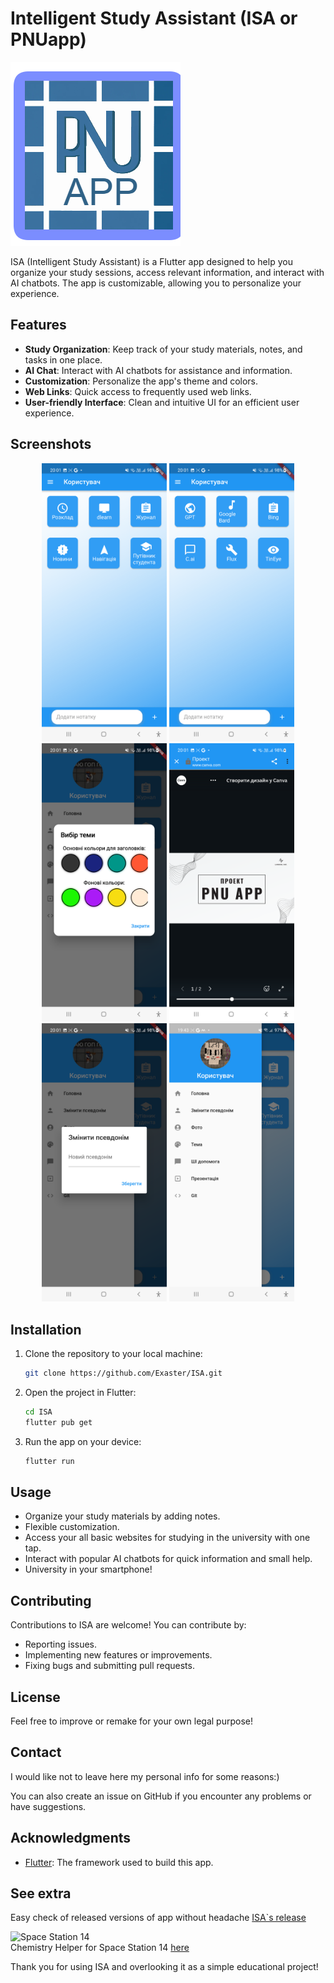 


# Intelligent Study Assistant (ISA or PNUapp)
![ISA Logo](https://github.com/Exaster/ISA/blob/main/screenshots/PNU.png)



ISA (Intelligent Study Assistant) is a Flutter app designed to help you organize your study sessions, access relevant information, and interact with AI chatbots. The app is customizable, allowing you to personalize your experience.

## Features

- **Study Organization**: Keep track of your study materials, notes, and tasks in one place.
- **AI Chat**: Interact with AI chatbots for assistance and information.
- **Customization**: Personalize the app's theme and colors.
- **Web Links**: Quick access to frequently used web links.
- **User-friendly Interface**: Clean and intuitive UI for an efficient user experience.

## Screenshots
<p align="center">
    <img src="https://github.com/Exaster/ISA/blob/main/screenshots/main_screen.png" width="200" alt="Home Screen">
    <img src="https://github.com/Exaster/ISA/blob/main/screenshots/AI.png" width="200" alt="AI Chat"> <br>
    <img src="https://github.com/Exaster/ISA/blob/main/screenshots/colors.png" width="200" alt="Customization">
    <img src="https://github.com/Exaster/ISA/blob/main/screenshots/presentation.png" width="200" alt="Presentation"> <br>
    <img src="https://github.com/Exaster/ISA/blob/main/screenshots/name.png" width="200" alt="User Customization">
    <img src="https://github.com/Exaster/ISA/blob/main/screenshots/sidemenu.png" width="200" alt="User Customization">
</p>


## Installation

1. Clone the repository to your local machine:

   ```bash
   git clone https://github.com/Exaster/ISA.git
   ```

2. Open the project in Flutter:

   ```bash
   cd ISA
   flutter pub get
   ```

3. Run the app on your device:

   ```bash
   flutter run
   ```

## Usage

- Organize your study materials by adding notes.
- Flexible customization.
- Access your all basic websites for studying in the university with one tap.
- Interact with popular AI chatbots for quick information and small help.
- University in your smartphone!

## Contributing

Contributions to ISA are welcome! You can contribute by:

- Reporting issues.
- Implementing new features or improvements.
- Fixing bugs and submitting pull requests.

## License

Feel free to improve or remake for your own legal purpose!

## Contact

I would like not to leave here my personal info for some reasons:)

You can also create an issue on GitHub if you encounter any problems or have suggestions.

## Acknowledgments

- [Flutter](https://flutter.dev): The framework used to build this app.

## See extra

Easy check of released versions of app without headache [ISA`s release](https://github.com/Exaster/ISA-release)


![Space Station 14](https://cdn.cloudflare.steamstatic.com/steam/apps/1255460/capsule_616x353.jpg?t=1684170495) <br>
Chemistry Helper for Space Station 14 [here](https://github.com/Exaster/Space-Station-14-Chemistry-Helper)

Thank you for using ISA and overlooking it as a simple educational project!


